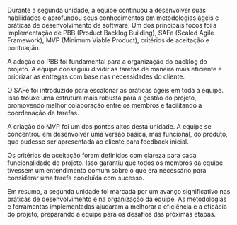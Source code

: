 Durante a segunda unidade, a equipe continuou a desenvolver suas habilidades e aprofundou seus conhecimentos em metodologias ágeis e práticas de desenvolvimento de software. Um dos principais focos foi a implementação de PBB (Product Backlog Building), SAFe (Scaled Agile Framework), MVP (Minimum Viable Product), critérios de aceitação e pontuação.

A adoção do PBB foi fundamental para a organização do backlog do projeto. A equipe conseguiu dividir as tarefas de maneira mais eficiente e priorizar as entregas com base nas necessidades do cliente.

O SAFe foi introduzido para escalonar as práticas ágeis em toda a equipe. Isso trouxe uma estrutura mais robusta para a gestão do projeto, promovendo melhor colaboração entre os membros e facilitando a coordenação de tarefas. 

A criação do MVP foi um dos pontos altos desta unidade. A equipe se concentrou em desenvolver uma versão básica, mas funcional, do produto, que pudesse ser apresentada ao cliente para feedback inicial.

Os critérios de aceitação foram definidos com clareza para cada funcionalidade do projeto. Isso garantiu que todos os membros da equipe tivessem um entendimento comum sobre o que era necessário para considerar uma tarefa concluída com sucesso. 

Em resumo, a segunda unidade foi marcada por um avanço significativo nas práticas de desenvolvimento e na organização da equipe. As metodologias e ferramentas implementadas ajudaram a melhorar a eficiência e a eficácia do projeto, preparando a equipe para os desafios das próximas etapas.